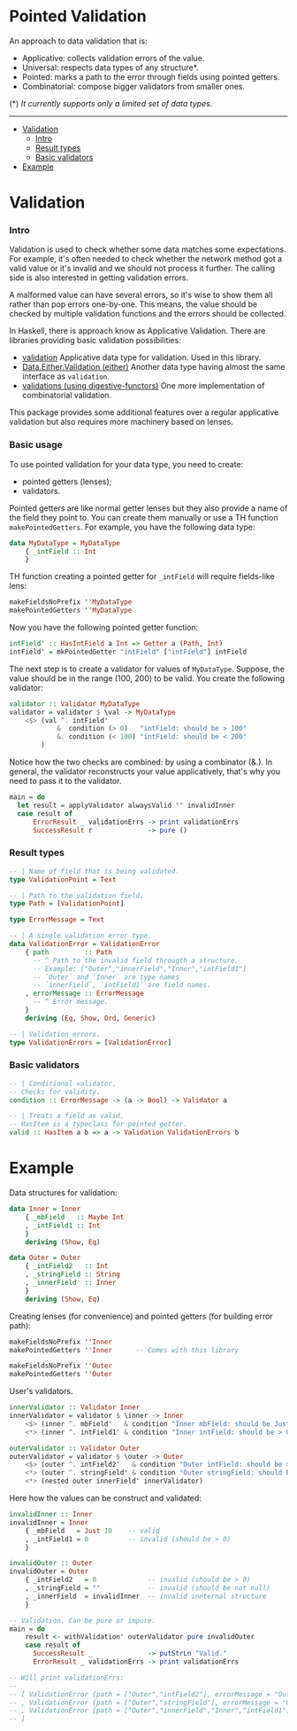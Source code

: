 # Pointed Validation

An approach to data validation that is:
- Applicative: collects validation errors of the value.
- Universal: respects data types of any structure*.
- Pointed: marks a path to the error through fields using pointed getters.
- Combinatorial: compose bigger validators from smaller ones.

(*) _It currently supports only a limited set of data types._

---

- [Validation](#Validation)
  - [Intro](#Intro)
  - [Result types](#Result-types)
  - [Basic validators](#Basic-validators)
- [Example](#Example)

# Validation

### Intro

Validation is used to check whether some data matches some expectations.
For example, it's often needed to check whether the network method got
a valid value or it's invalid and we should not process it further.
The calling side is also interested in getting validation errors.

A malformed value can have several errors, so it's wise to show them all
rather than pop errors one-by-one. This means, the value should be checked
by multiple validation functions and the errors should be collected.

In Haskell, there is approach know as Applicative Validation. There are libraries
providing basic validation possibilities:

- [validation](http://hackage.haskell.org/package/validation)
  Applicative data type for validation. Used in this library.
- [Data.Either.Validation (either)](http://hackage.haskell.org/package/either-5.0.1/docs/Data-Either-Validation.html)
  Another data type having almost the same interface as `validation`.
- [validations (using digestive-functors)](https://github.com/mavenraven/validations)
  One more implementation of combinatorial validation.

This package provides some additional features over a regular applicative validation
but also requires more machinery based on lenses.

### Basic usage

To use pointed validation for your data type, you need to create:

- pointed getters (lenses);
- validators.

Pointed getters are like normal getter lenses but they also provide a name
of the field they point to. You can create them manually or use a TH function
`makePointedGetters`. For example, you have the following data type:

```haskell
data MyDataType = MyDataType
    { _intField :: Int
    }
```

TH function creating a pointed getter for `_intField` will require fields-like lens:

```haskell
makeFieldsNoPrefix ''MyDataType
makePointedGetters ''MyDataType
```

Now you have the following pointed getter function:

```haskell
intField' :: HasIntField a Int => Getter a (Path, Int)
intField' = mkPointedGetter "intField" ["intField"] intField
```

The next step is to create a validator for values of `MyDataType`.
Suppose, the value should be in the range (100, 200) to be valid.
You create the following validator:

```haskell
validator :: Validator MyDataType
validator = validator $ \val -> MyDataType
    <$> (val ^. intField'
            &  condition (> 0)   "intField: should be > 100"
            &. condition (< 100) "intField: should be < 200"
        )
```

Notice how the two checks are combined: by using a combinator (&.).
In general, the validator reconstructs your value applicatively,
that's why you need to pass it to the validator.

```haskell
main = do
  let result = applyValidator alwaysValid "" invalidInner
  case result of
      ErrorResult _ validationErrs -> print validationErrs
      SuccessResult r              -> pure ()
```

### Result types

```haskell
-- | Name of field that is being validated.
type ValidationPoint = Text

-- | Path to the validation field.
type Path = [ValidationPoint]

type ErrorMessage = Text

-- | A single validation error type.
data ValidationError = ValidationError
    { path         :: Path
      -- ^ Path to the invalid field througth a structure.
      -- Example: ["Outer","innerField","Inner","intField1"]
      -- `Outer` and `Inner` are type names
      -- `innerField`, `intField1` are field names.
    , errorMessage :: ErrorMessage
      -- ^ Error message.
    }
    deriving (Eq, Show, Ord, Generic)

-- | Validation errors.
type ValidationErrors = [ValidationError]
```

### Basic validators

```haskell
-- | Conditional validator.
-- Checks for validity.
condition :: ErrorMessage -> (a -> Bool) -> Validator a

-- | Treats a field as valid.
-- HasItem is a typeclass for pointed getter.
valid :: HasItem a b => a -> Validation ValidationErrors b
```

# Example

Data structures for validation:

```haskell
data Inner = Inner
    { _mbField   :: Maybe Int
    , _intField1 :: Int
    }
    deriving (Show, Eq)

data Outer = Outer
    { _intField2   :: Int
    , _stringField :: String
    , _innerField  :: Inner
    }
    deriving (Show, Eq)
```

Creating lenses (for convenience) and pointed getters (for building error path):

```haskell
makeFieldsNoPrefix ''Inner
makePointedGetters ''Inner      -- Comes with this library

makeFieldsNoPrefix ''Outer
makePointedGetters ''Outer
```

User's validators.

```haskell
innerValidator :: Validator Inner
innerValidator = validator $ \inner -> Inner
    <$> (inner ^. mbField'   & condition "Inner mbField: should be Just a" isJust)
    <*> (inner ^. intField1' & condition "Inner intField: should be > 0" (> 0))

outerValidator :: Validator Outer
outerValidator = validator $ \outer -> Outer
    <$> (outer ^. intField2'   & condition "Outer intField: should be > 0" (> 0))
    <*> (outer ^. stringField' & condition "Outer stringField: should be not empty" (not . null))
    <*> (nested outer innerField' innerValidator)
```

Here how the values can be construct and validated:

```haskell
invalidInner :: Inner
invalidInner = Inner
    { _mbField   = Just 10    -- valid
    , _intField1 = 0          -- invalid (should be > 0)
    }

invalidOuter :: Outer
invalidOuter = Outer
    { _intField2   = 0             -- invalid (should be > 0)
    , _stringField = ""            -- invalid (should be not null)
    , _innerField  = invalidInner  -- invalid innternal structure
    }

-- Validation. Can be pure or impure.
main = do
    result <- withValidation' outerValidator pure invalidOuter
    case result of
      SuccessResult _              -> putStrLn "Valid."
      ErrorResult _ validationErrs -> print validationErrs

-- Will print validationErrs:
--
-- [ ValidationError {path = ["Outer","intField2"], errorMessage = "Outer intField: should be > 0"}
-- , ValidationError {path = ["Outer","stringField"], errorMessage = "Outer stringField: should be not empty"}
-- , ValidationError {path = ["Outer","innerField","Inner","intField1"], errorMessage = "Inner intField: should be > 0"}
-- ]
```
